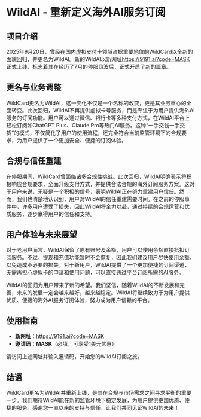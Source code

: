# WildAI - 重新定义海外AI服务订阅

## 项目介绍

2025年9月20日，曾经在国内虚拟支付卡领域占据重要地位的WildCard以全新的面貌回归，并更名为WildAI。新的WildAI以新网址<https://9191.ai?code=MASK>正式上线，标志着其在经历了7月的停服风波后，正式开启了新的篇章。

## 更名与业务调整

WildCard更名为WildAI，这一变化不仅是一个名称的改变，更是其业务重心的全面转变。此次回归，WildAI不再提供虚拟卡号服务，而是专注于为用户提供海外AI服务的订阅功能。用户可以通过微信、银行卡等多种支付方式，在WildAI平台上轻松订阅如ChatGPT Plus、Claude Pro等热门AI服务。这种“一手交钱一手交货”的模式，不仅简化了用户的使用流程，还完全符合当前监管环境下的合规要求，为用户提供了一个更加安全、便捷的订阅体验。

## 合规与信任重建

在停服期间，WildCard曾面临诸多合规性挑战。此次回归，WildAI明确表示将积极响应合规要求，全面升级支付方式，并提供合法合规的海外订阅服务方案。这对于用户来说，无疑是一个积极的信号，表明WildAI正在努力重建用户信任。然而，我们也清楚地认识到，用户对WildAI的信任重建需要时间。在之前的停服事件中，许多用户遭受了损失，因此WildAI将全力以赴，通过持续的合规运营和优质服务，逐步赢得用户的信任和支持。

## 用户体验与未来展望

对于老用户而言，WildAI保留了原有账号及余额，用户可以使用余额直接抵扣订阅服务。不过，提现和充值功能暂时不会恢复，因此我们建议用户尽快使用余额，以免造成不必要的损失。对于新用户，WildAI提供了一个更加便捷的订阅渠道，无需再担心虚拟卡的申请和使用问题，可以直接通过平台订阅所需的AI服务。

WildAI的回归为用户带来了新的希望。我们坚信，随着WildAI的不断发展和完善，未来的发展一定会越来越好，越来越稳定。WildAI将继续致力于为用户提供优质、便捷的海外AI服务订阅体验，努力成为用户信赖的平台。

## 使用指南

- **新网址**：<https://9191.ai?code=MASK>
- **邀请码**：**MASK**（必填，可享受1美元优惠）

请访问上述网址并输入邀请码，开始您的WildAI订阅之旅。

## 结语

WildCard更名为WildAI并重新上线，是其在合规与市场需求之间寻求平衡的重要一步。我们期待WildAI能在新的监管环境下稳定发展，为用户提供更加优质、便捷的服务。感谢您一直以来的支持与信任，让我们共同见证WildAI的未来！
